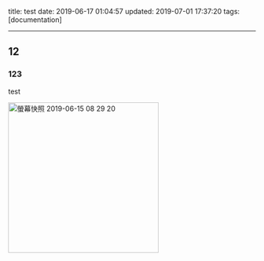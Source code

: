 title: test
date: 2019-06-17 01:04:57
updated: 2019-07-01 17:37:20
tags: [documentation]

---

## 12

### 123

<!--more-->

test

<img width="306" alt="螢幕快照 2019-06-15 08 29 20" src="https://user-images.githubusercontent.com/6157049/59667513-75b95b00-91e9-11e9-8ba3-32cd7cc13466.png">
